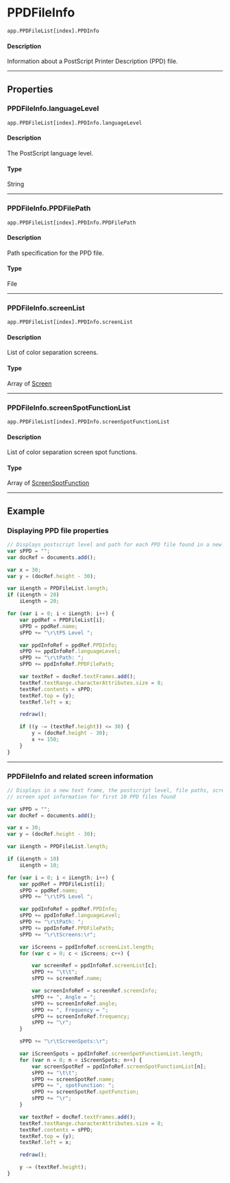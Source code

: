 # PPDFileInfo

`app.PPDFileList[index].PPDInfo`

#### Description

Information about a PostScript Printer Description (PPD) file.

---

## Properties

### PPDFileInfo.languageLevel

`app.PPDFileList[index].PPDInfo.languageLevel`

#### Description

The PostScript language level.

#### Type

String

---

### PPDFileInfo.PPDFilePath

`app.PPDFileList[index].PPDInfo.PPDFilePath`

#### Description

Path specification for the PPD file.

#### Type

File

---

### PPDFileInfo.screenList

`app.PPDFileList[index].PPDInfo.screenList`

#### Description

List of color separation screens.

#### Type

Array of [Screen](./Screen.md)

---

### PPDFileInfo.screenSpotFunctionList

`app.PPDFileList[index].PPDInfo.screenSpotFunctionList`

#### Description

List of color separation screen spot functions.

#### Type

Array of [ScreenSpotFunction](./ScreenSpotFunction.md)

---

## Example

### Displaying PPD file properties

```javascript
// Displays postscript level and path for each PPD file found in a new text frame
var sPPD = "";
var docRef = documents.add();

var x = 30;
var y = (docRef.height - 30);

var iLength = PPDFileList.length;
if (iLength > 20)
    iLength = 20;

for (var i = 0; i < iLength; i++) {
    var ppdRef = PPDFileList[i];
    sPPD = ppdRef.name;
    sPPD += "\r\tPS Level ";

    var ppdInfoRef = ppdRef.PPDInfo;
    sPPD += ppdInfoRef.languageLevel;
    sPPD += "\r\tPath: ";
    sPPD += ppdInfoRef.PPDFilePath;

    var textRef = docRef.textFrames.add();
    textRef.textRange.characterAttributes.size = 8;
    textRef.contents = sPPD;
    textRef.top = (y);
    textRef.left = x;

    redraw();

    if ((y -= (textRef.height)) <= 30) {
        y = (docRef.height - 30);
        x += 150;
    }
}
```

---

### PPDFileInfo and related screen information

```javascript
// Displays in a new text frame, the postscript level, file paths, screens, and
// screen spot information for first 10 PPD files found

var sPPD = "";
var docRef = documents.add();

var x = 30;
var y = (docRef.height - 30);

var iLength = PPDFileList.length;

if (iLength > 10)
    iLength = 10;

for (var i = 0; i < iLength; i++) {
    var ppdRef = PPDFileList[i];
    sPPD = ppdRef.name;
    sPPD += "\r\tPS Level ";

    var ppdInfoRef = ppdRef.PPDInfo;
    sPPD += ppdInfoRef.languageLevel;
    sPPD += "\r\tPath: ";
    sPPD += ppdInfoRef.PPDFilePath;
    sPPD += "\r\tScreens:\r";

    var iScreens = ppdInfoRef.screenList.length;
    for (var c = 0; c < iScreens; c++) {

        var screenRef = ppdInfoRef.screenList[c];
        sPPD += "\t\t";
        sPPD += screenRef.name;

        var screenInfoRef = screenRef.screenInfo;
        sPPD += ", Angle = ";
        sPPD += screenInfoRef.angle;
        sPPD += ", Frequency = ";
        sPPD += screenInfoRef.frequency;
        sPPD += "\r";
    }

    sPPD += "\r\tScreenSpots:\r";

    var iScreenSpots = ppdInfoRef.screenSpotFunctionList.length;
    for (var n = 0; n < iScreenSpots; n++) {
        var screenSpotRef = ppdInfoRef.screenSpotFunctionList[n];
        sPPD += "\t\t";
        sPPD += screenSpotRef.name;
        sPPD += ", spotFunction: ";
        sPPD += screenSpotRef.spotFunction;
        sPPD += "\r";
    }

    var textRef = docRef.textFrames.add();
    textRef.textRange.characterAttributes.size = 8;
    textRef.contents = sPPD;
    textRef.top = (y);
    textRef.left = x;

    redraw();

    y -= (textRef.height);
}
```
